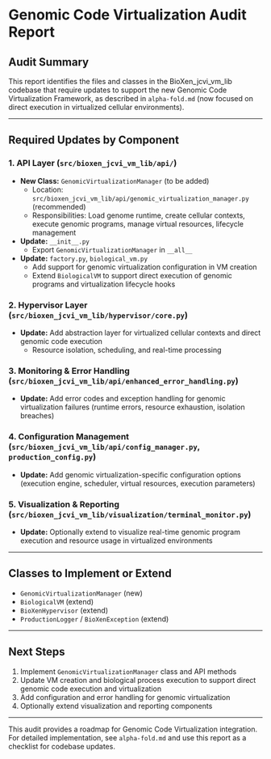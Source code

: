 
# Genomic Code Virtualization Audit Report

## Audit Summary
This report identifies the files and classes in the BioXen_jcvi_vm_lib codebase that require updates to support the new Genomic Code Virtualization Framework, as described in `alpha-fold.md` (now focused on direct execution in virtualized cellular environments).

---

## Required Updates by Component

### 1. API Layer (`src/bioxen_jcvi_vm_lib/api/`)
- **New Class:** `GenomicVirtualizationManager` (to be added)
  - Location: `src/bioxen_jcvi_vm_lib/api/genomic_virtualization_manager.py` (recommended)
  - Responsibilities: Load genome runtime, create cellular contexts, execute genomic programs, manage virtual resources, lifecycle management
- **Update:** `__init__.py`
  - Export `GenomicVirtualizationManager` in `__all__`
- **Update:** `factory.py`, `biological_vm.py`
  - Add support for genomic virtualization configuration in VM creation
  - Extend `BiologicalVM` to support direct execution of genomic programs and virtualization lifecycle hooks

### 2. Hypervisor Layer (`src/bioxen_jcvi_vm_lib/hypervisor/core.py`)
- **Update:** Add abstraction layer for virtualized cellular contexts and direct genomic code execution
  - Resource isolation, scheduling, and real-time processing

### 3. Monitoring & Error Handling (`src/bioxen_jcvi_vm_lib/api/enhanced_error_handling.py`)
- **Update:** Add error codes and exception handling for genomic virtualization failures (runtime errors, resource exhaustion, isolation breaches)

### 4. Configuration Management (`src/bioxen_jcvi_vm_lib/api/config_manager.py`, `production_config.py`)
- **Update:** Add genomic virtualization-specific configuration options (execution engine, scheduler, virtual resources, execution parameters)

### 5. Visualization & Reporting (`src/bioxen_jcvi_vm_lib/visualization/terminal_monitor.py`)
- **Update:** Optionally extend to visualize real-time genomic program execution and resource usage in virtualized environments

---

## Classes to Implement or Extend
- `GenomicVirtualizationManager` (new)
- `BiologicalVM` (extend)
- `BioXenHypervisor` (extend)
- `ProductionLogger` / `BioXenException` (extend)

---

## Next Steps
1. Implement `GenomicVirtualizationManager` class and API methods
2. Update VM creation and biological process execution to support direct genomic code execution and virtualization
3. Add configuration and error handling for genomic virtualization
4. Optionally extend visualization and reporting components

---

This audit provides a roadmap for Genomic Code Virtualization integration. For detailed implementation, see `alpha-fold.md` and use this report as a checklist for codebase updates.
